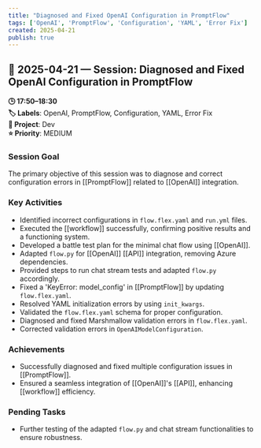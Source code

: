 ```yaml
---
title: "Diagnosed and Fixed OpenAI Configuration in PromptFlow"
tags: ['OpenAI', 'PromptFlow', 'Configuration', 'YAML', 'Error Fix']
created: 2025-04-21
publish: true
---
```


## 📅 2025-04-21 — Session: Diagnosed and Fixed OpenAI Configuration in PromptFlow

**🕒 17:50–18:30**  
**🏷️ Labels**: OpenAI, PromptFlow, Configuration, YAML, Error Fix  
**📂 Project**: Dev  
**⭐ Priority**: MEDIUM  


### Session Goal
The primary objective of this session was to diagnose and correct configuration errors in [[PromptFlow]] related to [[OpenAI]] integration.

### Key Activities
- Identified incorrect configurations in `flow.flex.yaml` and `run.yml` files.
- Executed the [[workflow]] successfully, confirming positive results and a functioning system.
- Developed a battle test plan for the minimal chat flow using [[OpenAI]].
- Adapted `flow.py` for [[OpenAI]] [[API]] integration, removing Azure dependencies.
- Provided steps to run chat stream tests and adapted `flow.py` accordingly.
- Fixed a 'KeyError: model_config' in [[PromptFlow]] by updating `flow.flex.yaml`.
- Resolved YAML initialization errors by using `init_kwargs`.
- Validated the `flow.flex.yaml` schema for proper configuration.
- Diagnosed and fixed Marshmallow validation errors in `flow.flex.yaml`.
- Corrected validation errors in `OpenAIModelConfiguration`.

### Achievements
- Successfully diagnosed and fixed multiple configuration issues in [[PromptFlow]].
- Ensured a seamless integration of [[OpenAI]]'s [[API]], enhancing [[workflow]] efficiency.

### Pending Tasks
- Further testing of the adapted `flow.py` and chat stream functionalities to ensure robustness.
